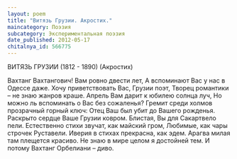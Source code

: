 ```yaml
---
layout: poem
title: "Витязь Грузии. Акростих."
maincategory: Поэзия
subcategory: Экспериментальная поэзия
date_published: 2012-05-17
chitalnya_id: 566775
---
```




ВИТЯЗЬ ГРУЗИИ (1812 - 1890)
(Акростих)

Вахтанг Вахтангович! Вам ровно двести лет,
А вспоминают Вас у нас в Одессе даже.
Хочу приветствовать Вас, Грузии поэт,
Творец романтики – не знаю жанров краше.
Апрель Вам дарит к юбилею солнца луч,
Но можно ль вспоминать о Вас без сожаленья?
Гремит среди холмов прозрачный горный ключ:
Отец Ваш был убит до Вашего рожденья.
Раскрыто сердце Ваше Грузии ковром.
Блистая, Вы для Сакартвело пели.
Естественно стихи звучат, как майский гром,
Любимые, как чары строчек Руставели.
Иверия в стихах прекрасна, как эдем.
Арагва милая там плещется красиво.
Не знаю в мире целом я достойней тем.
И потому Вахтанг Орбелиани – диво.






